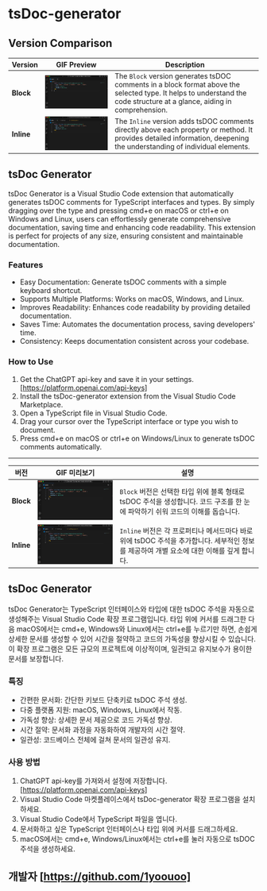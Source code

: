 # tsDoc-generator


## Version Comparison

| Version | GIF Preview | Description |
|---------|-------------|-------------|
| **Block** | <img src="https://github.com/1yoouoo/tsdoc-generator/blob/main/images/block.gif?raw=true" width="464px"> | The `Block` version generates tsDOC comments in a block format above the selected type. It helps to understand the code structure at a glance, aiding in comprehension. |
| **Inline** | <img src="https://github.com/1yoouoo/tsdoc-generator/blob/main/images/inline.gif?raw=true" width="464px"> | The `Inline` version adds tsDOC comments directly above each property or method. It provides detailed information, deepening the understanding of individual elements. |


## **tsDoc Generator**

tsDoc Generator is a Visual Studio Code extension that automatically generates tsDOC comments for TypeScript interfaces and types. By simply dragging over the type and pressing cmd+e on macOS or ctrl+e on Windows and Linux, users can effortlessly generate comprehensive documentation, saving time and enhancing code readability. This extension is perfect for projects of any size, ensuring consistent and maintainable documentation.

### **Features**
- Easy Documentation: Generate tsDOC comments with a simple keyboard shortcut.
- Supports Multiple Platforms: Works on macOS, Windows, and Linux.
- Improves Readability: Enhances code readability by providing detailed documentation.
- Saves Time: Automates the documentation process, saving developers' time.
- Consistency: Keeps documentation consistent across your codebase.

### **How to Use**
1. Get the ChatGPT api-key and save it in your settings. [https://platform.openai.com/api-keys]
2. Install the tsDoc-generator extension from the Visual Studio Code Marketplace.
3. Open a TypeScript file in Visual Studio Code.
4. Drag your cursor over the TypeScript interface or type you wish to document.
5. Press cmd+e on macOS or ctrl+e on Windows/Linux to generate tsDOC comments automatically.


-------------------------

| 버전 | GIF 미리보기 | 설명 |
|------|--------------|------|
| **Block** | <img src="https://github.com/1yoouoo/tsdoc-generator/blob/main/images/block.gif?raw=true" width="464px"> | `Block` 버전은 선택한 타입 위에 블록 형태로 tsDOC 주석을 생성합니다. 코드 구조를 한 눈에 파악하기 쉬워 코드의 이해를 돕습니다. |
| **Inline** | <img src="https://github.com/1yoouoo/tsdoc-generator/blob/main/images/inline.gif?raw=true" width="464px"> | `Inline` 버전은 각 프로퍼티나 메서드마다 바로 위에 tsDOC 주석을 추가합니다. 세부적인 정보를 제공하여 개별 요소에 대한 이해를 깊게 합니다. |

## **tsDoc Generator**

tsDoc Generator는 TypeScript 인터페이스와 타입에 대한 tsDOC 주석을 자동으로 생성해주는 Visual Studio Code 확장 프로그램입니다. 타입 위에 커서를 드래그한 다음 macOS에서는 cmd+e, Windows와 Linux에서는 ctrl+e를 누르기만 하면, 손쉽게 상세한 문서를 생성할 수 있어 시간을 절약하고 코드의 가독성을 향상시킬 수 있습니다. 이 확장 프로그램은 모든 규모의 프로젝트에 이상적이며, 일관되고 유지보수가 용이한 문서를 보장합니다.

### **특징**
- 간편한 문서화: 간단한 키보드 단축키로 tsDOC 주석 생성.
- 다중 플랫폼 지원: macOS, Windows, Linux에서 작동.
- 가독성 향상: 상세한 문서 제공으로 코드 가독성 향상.
- 시간 절약: 문서화 과정을 자동화하여 개발자의 시간 절약.
- 일관성: 코드베이스 전체에 걸쳐 문서의 일관성 유지.

### **사용 방법**
1. ChatGPT api-key를 가져와서 설정에 저장합니다. [https://platform.openai.com/api-keys]
2. Visual Studio Code 마켓플레이스에서 tsDoc-generator 확장 프로그램을 설치하세요.
3. Visual Studio Code에서 TypeScript 파일을 엽니다.
4. 문서화하고 싶은 TypeScript 인터페이스나 타입 위에 커서를 드래그하세요.
5. macOS에서는 cmd+e, Windows/Linux에서는 ctrl+e를 눌러 자동으로 tsDOC 주석을 생성하세요.


## 개발자 [https://github.com/1yoouoo]
